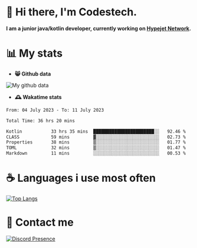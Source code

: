 # 👋 Hi there, I'm Codestech.
**I am a junior java/kotlin developer, currently working on [Hypejet Network](https://github.com/Hypejet).**

# 📊 My stats
- **😸 Github data**

![My github data](https://github-readme-stats.vercel.app/api?username=Codestech1&count_private=true&include_all_commits=true&theme=codeSTACKr)

- **🕰️ Wakatime stats**
<!--START_SECTION:waka-->

```txt
From: 04 July 2023 - To: 11 July 2023

Total Time: 36 hrs 20 mins

Kotlin           33 hrs 35 mins  ███████████████████████░░   92.46 %
CLASS            59 mins         ▓░░░░░░░░░░░░░░░░░░░░░░░░   02.73 %
Properties       38 mins         ▒░░░░░░░░░░░░░░░░░░░░░░░░   01.77 %
TOML             32 mins         ▒░░░░░░░░░░░░░░░░░░░░░░░░   01.47 %
Markdown         11 mins         ░░░░░░░░░░░░░░░░░░░░░░░░░   00.53 %
```

<!--END_SECTION:waka-->

# ☕ Languages i use most often
[![Top Langs](https://github-readme-stats.vercel.app/api/top-langs/?username=Codestech1&layout=compact&langs_count=8&exclude_repo=window5000.github.io&theme=codeSTACKr)](https://github.com/anuraghazra/github-readme-stats)

# 💬 Contact me
[![Discord Presence](https://lanyard.cnrad.dev/api/650718742157852740)](https://discord.com/users/650718742157852740)
</br>
